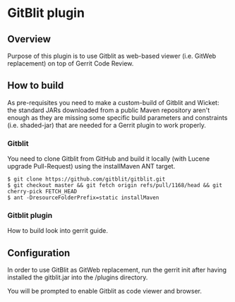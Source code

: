 GitBlit plugin
==============

Overview
--------
Purpose of this plugin is to use Gitblit as web-based viewer
(i.e. GitWeb replacement) on top of Gerrit Code Review.

How to build
------------
As pre-requisites you need to make a custom-build of Gitblit
and Wicket: the standard JARs downloaded from a public Maven
repository aren't enough as they are missing some specific
build parameters and constraints (i.e. shaded-jar) that are
needed for a Gerrit plugin to work properly.

### Gitblit

You need to clone Gitblit from GitHub and build it locally
(with Lucene upgrade Pull-Request) using the installMaven ANT target.

    $ git clone https://github.com/gitblit/gitblit.git
    $ git checkout master && git fetch origin refs/pull/1168/head && git cherry-pick FETCH_HEAD
    $ ant -DresourceFolderPrefix=static installMaven

### Gitblit plugin

How to build look into gerrit guide. 

Configuration
-------------
In order to use GitBlit as GitWeb replacement, run the gerrit init after having
installed the gitblit.jar into the /plugins directory.

You will be prompted to enable Gitblit as code viewer and browser.

